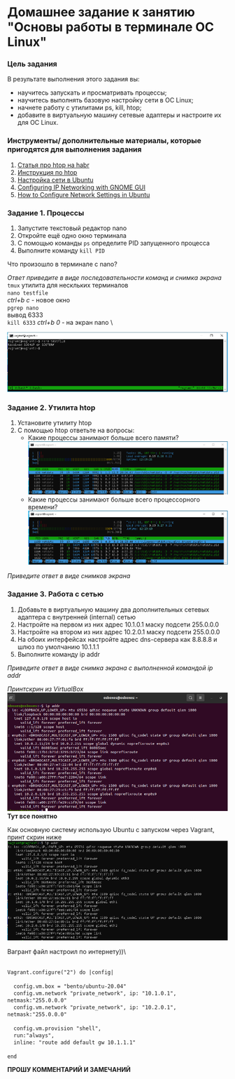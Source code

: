 # Домашнее задание к занятию "Основы работы в терминале ОС Linux"

### 

### Цель задания

В результате выполнения этого задания вы:
- научитесь запускать и просматривать процессы;
- научитесь выполнять базовую настройку сети в ОС Linux;
- начнете работу с утилитами ps, kill, htop;
- добавите в виртуальную машину сетевые адаптеры и настроите их для ОС Linux.


### Инструменты/ дополнительные материалы, которые пригодятся для выполнения задания

1. [Статья про htop на habr](https://habr.com/ru/post/316806/)
2. [Инструкция по htop](https://zalinux.ru/?p=3581)
3. [Настройка сети в Ubuntu](https://tehnichka.pro/configure-net-in-ubuntu/)
4. [Configuring IP Networking with GNOME GUI](https://access.redhat.com/documentation/en-us/red_hat_enterprise_linux/7/html/networking_guide/sec-configuring_ip_networking_with_gnome_gui)
5. [How to Configure Network Settings in Ubuntu](https://vitux.com/ubuntu-network-configuration/)


### Задание 1. Процессы

1. Запустите текстовый редактор nano
2. Откройте ещё одно окно терминала
3. С помощью команды `ps` определите PID запущенного процесса
4. Выполните команду `kill PID`

Что произошло в терминале с nano?

*Ответ приведите в виде последовательности команд и снимка экрана*
`tmux` утилита для нескльких терминалов\
`nano testfile` \
_ctrl+b c_ - новое окно \
`pgrep nano` \
вывод 6333 \
`kill 6333`
_ctrl+b 0_ - на экран nano \

![nano terminate](https://github.com/vakhtanov/netology_devops_zero_DZ/blob/main/mod1_IT-Lin/DZ4/nano_term.PNG)



### Задание 2. Утилита htop

1. Установите утилиту htop
2. С помощью htop ответьте на вопросы:
   - Какие процессы занимают больше всего памяти?
   ![max_mem](https://github.com/vakhtanov/netology_devops_zero_DZ/blob/main/mod1_IT-Lin/DZ4/max_mem.PNG)
   - Какие процессы занимают больше всего процессорного времени?
   ![max_cpu](https://github.com/vakhtanov/netology_devops_zero_DZ/blob/main/mod1_IT-Lin/DZ4/max_cpu.PNG)

*Приведите ответ в виде снимков экрана*


### Задание 3. Работа с сетью

1. Добавьте в виртуальную машину два дополнительных сетевых адаптера с внутренней (internal) сетью
2. Настройте на первом из них адрес 10.1.0.1 маску подсети 255.0.0.0
3. Настройте на втором из них адрес 10.2.0.1 маску подсети 255.0.0.0
4. На обоих интерфейсах настройте адрес dns-сервера как 8.8.8.8 и шлюз по умолчанию 10.1.1.1
5. Выполните команду ip addr

*Приведите ответ в виде снимка экрана с выполненной командой ip addr*

_Принтскрин из VirtualBox_\
![VM](https://github.com/vakhtanov/netology_devops_zero_DZ/blob/main/mod1_IT-Lin/DZ4/ip_conf_VM.PNG)\
**Тут все понятно**

Как основную систему использую Ubuntu с запуском через Vagrant, принт скрин ниже\
![vagrant](https://github.com/vakhtanov/netology_devops_zero_DZ/blob/main/mod1_IT-Lin/DZ4/ip_conf_vagr.PNG)

Вагрант файл настроил по интернету))\
```vagrant

Vagrant.configure("2") do |config|

  config.vm.box = "bento/ubuntu-20.04"
  config.vm.network "private_network", ip: "10.1.0.1", netmask:"255.0.0.0"
  config.vm.network "private_network", ip: "10.2.0.1", netmask:"255.0.0.0"
  
  config.vm.provision "shell",
  run:"always",
  inline: "route add default gw 10.1.1.1"
  
end
```
**ПРОШУ КОММЕНТАРИЙ И ЗАМЕЧАНИЙ**


